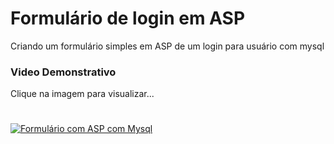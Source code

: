 # Formulário de login em ASP
Criando um formulário simples em ASP de um login para usuário com mysql

### Video Demonstrativo
Clique na imagem para visualizar...

# 
[![Formulário com ASP com Mysql](http://img.youtube.com/vi/5kYzt2MUoMU/0.jpg)](http://www.youtube.com/watch?v=5kYzt2MUoMU "Login em ASP com Mysql")


